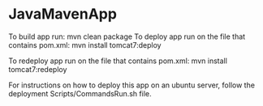 # JavaMavenApp

To build app run: mvn clean package
To deploy app run on the file that contains pom.xml: mvn install tomcat7:deploy

To redeploy app run on the file that contains pom.xml: mvn install tomcat7:redeploy

For instructions on how to deploy this app on an ubuntu server, follow the deployment Scripts/CommandsRun.sh file. 

    
